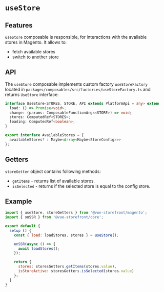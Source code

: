 # `useStore`

## Features

`useStore` composable is responsible, for interactions with the available stores in Magento. It allows to:
* fetch available stores
* switch to another store

## API
The `useStore` composable implements custom factory `useStoreFactory` located in `packages/composables/src/factories/useStoreFactory.ts`  and returns `UseStore` interface:
```typescript
interface UseStore<STORES, STORE, API extends PlatformApi = any> extends Composable<API> {
  load: () => Promise<void>;
  change: (params: ComposableFunctionArgs<STORE>) => void;
  stores: ComputedRef<STORES>;
  loading: ComputedRef<boolean>;
}

export interface AvailableStores = {
  availableStores? : Maybe<Array<Maybe<StoreConfig>>>
};
```

## Getters

`storeGetter` object contains following methods:

* `getItems` - returns list of available stores.
* `isSelected` - returns if the selected store is equal to the config store.


## Example

```js
import { useStore, storeGetters } from '@vue-storefront/magento';
import { onSSR } from '@vue-storefront/core';

export default {
  setup () {
    const { load: loadStores, stores } = useStore();

    onSSR(async () => {
      await loadStores();
    });

    return {
      stores: storesGetters.getItems(stores.value),
      isStoreActive: storesGetters.isSelected(stores.value)
    };
  }
}
```
